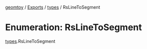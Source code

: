 [geomtoy](../README.md) / [Exports](../modules.md) / [types](../modules/types.md) / RsLineToSegment

# Enumeration: RsLineToSegment

[types](../modules/types.md).RsLineToSegment
